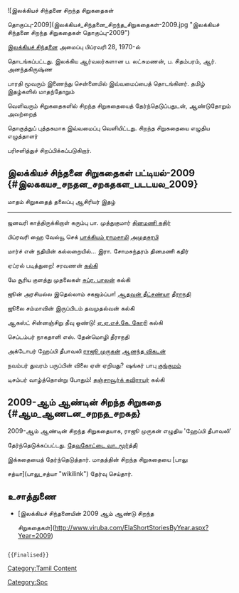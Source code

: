 ![இலக்கியச் சிந்தனை சிறந்த சிறுகதைகள்
தொகுப்பு-2009](இலக்கியச்_சிந்தனை_சிறந்த_சிறுகதைகள்-2009.jpg "இலக்கியச் சிந்தனை சிறந்த சிறுகதைகள் தொகுப்பு-2009")
[இலக்கியச் சிந்தனை](இலக்கியச்_சிந்தனை "wikilink") அமைப்பு பிப்ரவரி 28, 1970-ல்
தொடங்கப்பட்டது. இலக்கிய ஆர்வலர்களான ப. லட்சுமணன், ப. சிதம்பரம், ஆர். அனந்தகிருஷ்ண
பாரதி மூவரும் இணைந்து சென்னையில் இவ்வமைப்பைத் தொடங்கினர். தமிழ் இதழ்களில் மாதந்தோறும்
வெளிவரும் சிறுகதைகளில் சிறந்த சிறுகதையைத் தேர்ந்தெடுப்பதுடன், ஆண்டுதோறும் அவற்றைத்
தொகுத்துப் புத்தகமாக இவ்வமைப்பு வெளியிட்டது. சிறந்த சிறுகதையை எழுதிய எழுத்தாளர்
பரிசளித்துச் சிறப்பிக்கப்படுகிறார்.

## இலக்கியச் சிந்தனை சிறுகதைகள் பட்டியல்-2009 {#இலககயச_சநதன_சறகதகள_படடயல_2009}

  மாதம்      சிறுகதைத் தலைப்பு                 ஆசிரியர்                                           இதழ்
  --------- ------------------------------- ------------------------------------------------- ---------------------------------------
  ஜனவரி     காத்திருக்கிறாள் கரும்பு            பா. முத்துகுமார்                                    [தினமணி கதிர்](தினமணி_கதிர் "wikilink")
  பிப்ரவரி   ஹை வேல்யூ செக்                    [பாக்கியம் ராமசாமி](பாக்கியம்_ராமசாமி "wikilink")     [அமுதசுரபி](அமுதசுரபி "wikilink")
  மார்ச்      என் நதியின் கல்லறையில்\...          இரா. சோமசுந்தரம்                                    தினமணி கதிர்
  ஏப்ரல்      படித்துறை!                       சரவணன்                                             [கல்கி](கல்கி_(வார_இதழ்) "wikilink")
  மே        சூரிய குளத்து முதலைகள்            [சுப்ர. பாலன்](சுப்ர._பாலன் "wikilink")               கல்கி
  ஜூன்       அரசியல்ல இதெல்லாம் சகஜம்ப்பா!        [ஆதவன் தீட்சண்யா](ஆதவன்_தீட்சண்யா "wikilink")             [தீராநதி](தீராநதி "wikilink")
  ஜூலை      சம்மாவின் இருப்பிடம்                தவமுதல்வன்                                          கல்கி
  ஆகஸ்ட்      சின்னஞ்சிறு தீவு ஒண்டு!             [ஏ.ஏ.எச்.கே. கோரி](ஏ.ஏ.எச்.கே._கோரி "wikilink")     கல்கி
  செப்டம்பர்   நாகதாளி                         எஸ். தேன்மொழி                                       தீராநதி
  அக்டோபர்    ஹேப்பி தீபாவலி                    [ராஜூ முருகன்](ராஜூ_முருகன் "wikilink")             [ஆனந்த விகடன்](ஆனந்த_விகடன் "wikilink")
  நவம்பர்     துவரம் பருப்பின் விலை ஏன் ஏறியது?   ஷங்கர் பாபு                                         [குங்குமம்](குங்குமம் "wikilink")
  டிசம்பர்    வாழ்த்தொன்று போதும்!                [தஞ்சாவூர்க் கவிராயர்](தஞ்சாவூர்க்_கவிராயர் "wikilink")   கல்கி

## 2009-ஆம் ஆண்டின் சிறந்த சிறுகதை {#ஆம_ஆணடன_சறநத_சறகத}

2009-ஆம் ஆண்டின் சிறந்த சிறுகதையாக, ராஜூ முருகன் எழுதிய 'ஹேப்பி தீபாவலி'
தேர்ந்தெடுக்கப்பட்டது. [தேவகோட்டை வா. மூர்த்தி](தேவகோட்டை_வா._மூர்த்தி "wikilink")
இக்கதையைத் தேர்ந்தெடுத்தார். மாதத்தின் சிறந்த சிறுகதையை [பாலு
சத்யா](பாலு_சத்யா "wikilink") தேர்வு செய்தார்.

## உசாத்துணை

-   [இலக்கியச் சிந்தனையின் 2009 ஆம் ஆண்டு சிறந்த
    சிறுகதைகள்](http://www.viruba.com/ElaShortStoriesByYear.aspx?Year=2009)

```{=mediawiki}
{{Finalised}}
```
[Category:Tamil Content](Category:Tamil_Content "wikilink")
[Category:Spc](Category:Spc "wikilink")
